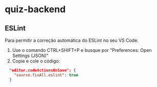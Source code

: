 # quiz-backend

## ESLint

Para permitir a correção automática do ESLint no seu VS Code.

1. Use o comando CTRL+SHIFT+P e busque por "Preferences: Open Settings (JSON)"
2. Copie e cole o código:

```JSON
  "editor.codeActionsOnSave": {
    "source.fixAll.eslint": true
  }
```
